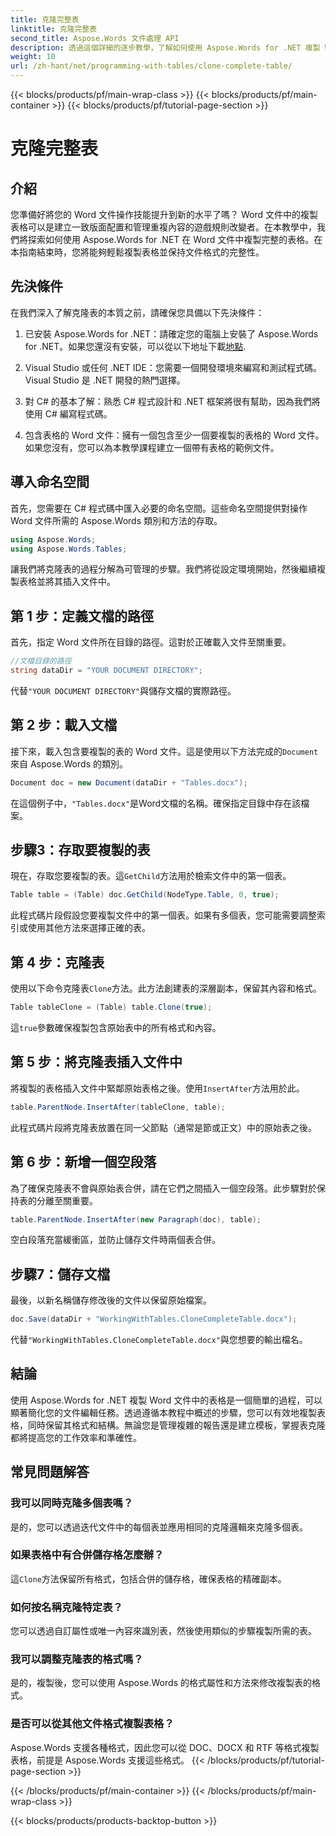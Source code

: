 ```yaml
---
title: 克隆完整表
linktitle: 克隆完整表
second_title: Aspose.Words 文件處理 API
description: 透過這個詳細的逐步教學，了解如何使用 Aspose.Words for .NET 複製 Word 文件中的完整表格。
weight: 10
url: /zh-hant/net/programming-with-tables/clone-complete-table/
---
```


{{< blocks/products/pf/main-wrap-class >}}
{{< blocks/products/pf/main-container >}}
{{< blocks/products/pf/tutorial-page-section >}}

# 克隆完整表

## 介紹

您準備好將您的 Word 文件操作技能提升到新的水平了嗎？ Word 文件中的複製表格可以是建立一致版面配置和管理重複內容的遊戲規則改變者。在本教學中，我們將探索如何使用 Aspose.Words for .NET 在 Word 文件中複製完整的表格。在本指南結束時，您將能夠輕鬆複製表格並保持文件格式的完整性。

## 先決條件

在我們深入了解克隆表的本質之前，請確保您具備以下先決條件：

1. 已安裝 Aspose.Words for .NET：請確定您的電腦上安裝了 Aspose.Words for .NET。如果您還沒有安裝，可以從以下地址下載[地點](https://releases.aspose.com/words/net/).

2. Visual Studio 或任何 .NET IDE：您需要一個開發環境來編寫和測試程式碼。 Visual Studio 是 .NET 開發的熱門選擇。

3. 對 C# 的基本了解：熟悉 C# 程式設計和 .NET 框架將很有幫助，因為我們將使用 C# 編寫程式碼。

4. 包含表格的 Word 文件：擁有一個包含至少一個要複製的表格的 Word 文件。如果您沒有，您可以為本教學課程建立一個帶有表格的範例文件。

## 導入命名空間

首先，您需要在 C# 程式碼中匯入必要的命名空間。這些命名空間提供對操作 Word 文件所需的 Aspose.Words 類別和方法的存取。

```csharp
using Aspose.Words;
using Aspose.Words.Tables;
```

讓我們將克隆表的過程分解為可管理的步驟。我們將從設定環境開始，然後繼續複製表格並將其插入文件中。

## 第 1 步：定義文檔的路徑

首先，指定 Word 文件所在目錄的路徑。這對於正確載入文件至關重要。

```csharp
//文檔目錄的路徑
string dataDir = "YOUR DOCUMENT DIRECTORY";
```

代替`"YOUR DOCUMENT DIRECTORY"`與儲存文檔的實際路徑。

## 第 2 步：載入文檔

接下來，載入包含要複製的表的 Word 文件。這是使用以下方法完成的`Document`來自 Aspose.Words 的類別。

```csharp
Document doc = new Document(dataDir + "Tables.docx");
```

在這個例子中，`"Tables.docx"`是Word文檔的名稱。確保指定目錄中存在該檔案。

## 步驟3：存取要複製的表

現在，存取您要複製的表。這`GetChild`方法用於檢索文件中的第一個表。

```csharp
Table table = (Table) doc.GetChild(NodeType.Table, 0, true);
```

此程式碼片段假設您要複製文件中的第一個表。如果有多個表，您可能需要調整索引或使用其他方法來選擇正確的表。

## 第 4 步：克隆表

使用以下命令克隆表`Clone`方法。此方法創建表的深層副本，保留其內容和格式。

```csharp
Table tableClone = (Table) table.Clone(true);
```

這`true`參數確保複製包含原始表中的所有格式和內容。

## 第 5 步：將克隆表插入文件中

將複製的表格插入文件中緊鄰原始表格之後。使用`InsertAfter`方法用於此。

```csharp
table.ParentNode.InsertAfter(tableClone, table);
```

此程式碼片段將克隆表放置在同一父節點（通常是節或正文）中的原始表之後。

## 第 6 步：新增一個空段落

為了確保克隆表不會與原始表合併，請在它們之間插入一個空段落。此步驟對於保持表的分離至關重要。

```csharp
table.ParentNode.InsertAfter(new Paragraph(doc), table);
```

空白段落充當緩衝區，並防止儲存文件時兩個表合併。

## 步驟7：儲存文檔

最後，以新名稱儲存修改後的文件以保留原始檔案。

```csharp
doc.Save(dataDir + "WorkingWithTables.CloneCompleteTable.docx");
```

代替`"WorkingWithTables.CloneCompleteTable.docx"`與您想要的輸出檔名。

## 結論

使用 Aspose.Words for .NET 複製 Word 文件中的表格是一個簡單的過程，可以顯著簡化您的文件編輯任務。透過遵循本教程中概述的步驟，您可以有效地複製表格，同時保留其格式和結構。無論您是管理複雜的報告還是建立模板，掌握表克隆都將提高您的工作效率和準確性。

## 常見問題解答

### 我可以同時克隆多個表嗎？
是的，您可以透過迭代文件中的每個表並應用相同的克隆邏輯來克隆多個表。

### 如果表格中有合併儲存格怎麼辦？
這`Clone`方法保留所有格式，包括合併的儲存格，確保表格的精確副本。

### 如何按名稱克隆特定表？
您可以透過自訂屬性或唯一內容來識別表，然後使用類似的步驟複製所需的表。

### 我可以調整克隆表的格式嗎？
是的，複製後，您可以使用 Aspose.Words 的格式屬性和方法來修改複製表的格式。

### 是否可以從其他文件格式複製表格？
Aspose.Words 支援各種格式，因此您可以從 DOC、DOCX 和 RTF 等格式複製表格，前提是 Aspose.Words 支援這些格式。
{{< /blocks/products/pf/tutorial-page-section >}}

{{< /blocks/products/pf/main-container >}}
{{< /blocks/products/pf/main-wrap-class >}}

{{< blocks/products/products-backtop-button >}}
